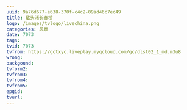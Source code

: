 ```yaml
---
uuid: 9a76d677-e638-370f-c4c2-09ad46c7ec49
title: 鼋头渚长春桥
logo: /images/tvlogo/livechina.png
categories: 风景
date: 7073
tags:
tvid: 7073
tvfrom: https://gctxyc.liveplay.myqcloud.com/gc/dlst02_1_md.m3u8
wrong:
backgound:
tvform2:
tvfrom3:
tvfrom4:
tvfrom5:
epgid:
tvurl:
---
```

